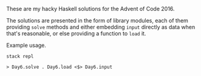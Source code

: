 These are my hacky Haskell solutions for the Advent of Code 2016.

The solutions are presented in the form of library modules, each of them providing `solve` methods and either embedding `input` directly as data when that's reasonable, or else providing a function to `load` it.

Example usage.

```
stack repl

> Day6.solve . Day6.load <$> Day6.input
```